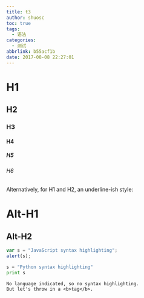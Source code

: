```yaml
---
title: t3
author: shuosc
toc: true
tags:
  - 语法
categories:
  - 测试
abbrlink: b55acf1b
date: 2017-08-08 22:27:01
---
```


# H1
## H2
### H3
#### H4
##### H5
###### H6

Alternatively, for H1 and H2, an underline-ish style:

Alt-H1
======

Alt-H2
------


```javascript
var s = "JavaScript syntax highlighting";
alert(s);
```

```python
s = "Python syntax highlighting"
print s
```

```
No language indicated, so no syntax highlighting.
But let's throw in a <b>tag</b>.
```
